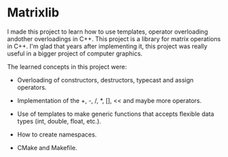 # Matrixlib

I made this project to learn how to use templates, operator overloading andother overloadings in C++. This project is a library for matrix operations in C++. I'm glad that years after implementing it, this project was really useful in a bigger project of computer graphics.

The learned concepts in this project were:

* Overloading of constructors, destructors, typecast and assign operators.

* Implementation of the +, -, /, \*, [], << and maybe more operators.

* Use of templates to make generic functions that accepts flexible data types (int, double, float, etc.).

* How to create namespaces.

* CMake and Makefile.
